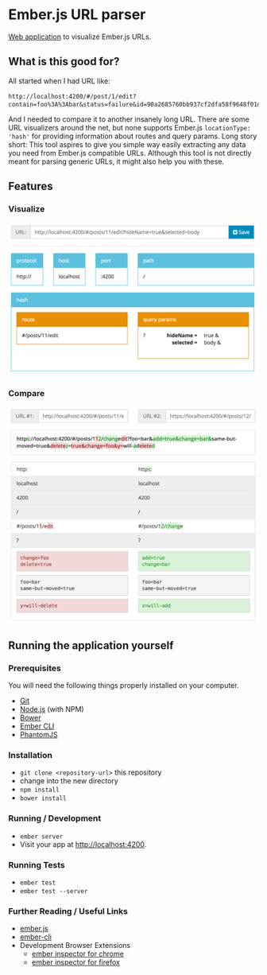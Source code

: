 # Ember.js URL parser

[Web application](https://ember-url-parser.firebaseapp.com) to visualize Ember.js URLs.

## What is this good for?

All started when I had URL like:

```
http://localhost:4200/#/post/1/edit?contain=foo%3A%3Abar&status=failure&id=90a2685760bb937cf2dfa58f9648f01d8bfbe&title=baz%5B57%5D&type=foobar&duration=86400&end=1444405848&order_by=%5B%7B%22field%22%3A%22failure%22%2C%22order%22%3A%22asc%22%7D%5D&start=1444319448&summary=meow
```

And I needed to compare it to another insanely long URL. There are some URL visualizers around the net, but none supports Ember.js `locationType: 'hash'` for providing information about routes and query params. Long story short: This tool aspires to give you simple way easily extracting any data you need from Ember.js compatible URLs. Although this tool is not directly meant for parsing generic URLs, it might also help you with these.

## Features

### Visualize

![Ember.js URL visualization](/public/doc/visualize.png?raw=true "Ember.js URL visualization")

### Compare

![Compare two Ember.js URLs](/public/doc/compare.png?raw=true "Compare two Ember.js URLs")

## Running the application yourself

### Prerequisites

You will need the following things properly installed on your computer.

* [Git](http://git-scm.com/)
* [Node.js](http://nodejs.org/) (with NPM)
* [Bower](http://bower.io/)
* [Ember CLI](http://www.ember-cli.com/)
* [PhantomJS](http://phantomjs.org/)

### Installation

* `git clone <repository-url>` this repository
* change into the new directory
* `npm install`
* `bower install`

### Running / Development

* `ember server`
* Visit your app at [http://localhost:4200](http://localhost:4200).

### Running Tests

* `ember test`
* `ember test --server`

### Further Reading / Useful Links

* [ember.js](http://emberjs.com/)
* [ember-cli](http://www.ember-cli.com/)
* Development Browser Extensions
  * [ember inspector for chrome](https://chrome.google.com/webstore/detail/ember-inspector/bmdblncegkenkacieihfhpjfppoconhi)
  * [ember inspector for firefox](https://addons.mozilla.org/en-US/firefox/addon/ember-inspector/)
